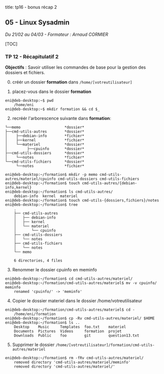 title: tp16 - bonus récap 2
## 05 - Linux Sysadmin
*Du 21/02 au 04/03 - Formateur : Arnaud CORMIER*

[TOC]

### TP 12 - Récapitulatif 2
**Objectifs** : Savoir utiliser les commandes de base pour la gestion des dossiers et fichiers.


0. créér un dossier **formation** dans `/home/[votreutilisateur]`

1. placez-vous dans le dossier **formation**

```
eni@deb-desktop:~$ pwd
	/home/eni
eni@deb-desktop:~$ mkdir formation && cd $_
```

2. recréér l'arborescence suivante dans **formation**:

```
└──memo                    *dossier*
├──cmd-utils-autres        *dossier*
│    ├──debian-info        *fichier*
│    ├──kernel             *fichier*
│    └──materiel           *dossier*
│         ├──cpuinfo       *dossier*
├──cmd-utils-dossiers      *dossier*
│    └──notes              *fichier*
└──cmd-utils-fichiers      *dossier*
     └──notes              *fichier*
```


```
eni@deb-desktop:~/formation$ mkdir -p memo cmd-utils-autres/materiel/cpuinfo cmd-utils-dossiers cmd-utils-fichiers
eni@deb-desktop:~/formation$ touch cmd-utils-autres/{debian-info,kernel}
eni@deb-desktop:~/formation$ ls cmd-utils-autres/
	debian-info  kernel  materiel
eni@deb-desktop:~/formation$ touch cmd-utils-{dossiers,fichiers}/notes
eni@deb-desktop:~/formation$ tree
	.
	├── cmd-utils-autres
	│   ├── debian-info
	│   ├── kernel
	│   └── materiel
	│       └── cpuinfo
	├── cmd-utils-dossiers
	│   └── notes
	├── cmd-utils-fichiers
	│   └── notes
	└── memo

	6 directories, 4 files
```

3. Renommer le dossier cpuinfo en meminfo

```
eni@deb-desktop:~/formation$ cd cmd-utils-autres/materiel/
eni@deb-desktop:~/formation/cmd-utils-autres/materiel$ mv -v cpuinfo/ meminfo
	renamed 'cpuinfo/' -> 'meminfo'
```

4. Copier le dossier materiel dans le dossier /home/votreutilisateur

```
eni@deb-desktop:~/formation/cmd-utils-autres/materiel$ cd -
	/home/eni/formation
eni@deb-desktop:~/formation$ cp -Rv cmd-utils-autres/materiel/ $HOME
eni@deb-desktop:~/formation$ ls ..
	Desktop    Music     Templates  foo.txt    materiel
	Documents  Pictures  Videos     formation  projet
	Downloads  Public    foo        git        question13.txt
```

5. Supprimer le dossier `/home/[votreutilisateur]/formation/cmd-utils-autres/materiel`

```
eni@deb-desktop:~/formation$ rm -fRv cmd-utils-autres/materiel/
	removed directory 'cmd-utils-autres/materiel/meminfo'
	removed directory 'cmd-utils-autres/materiel/'
```

<link rel="stylesheet" type="text/css" href=".ressources/css/bootstrap.min.css">
<link rel="stylesheet" type="text/css" href=".ressources/css/style.css">